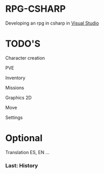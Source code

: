 # RPG-CSHARP
 Developing an rpg in csharp in [Visual Studio](https://visualstudio.microsoft.com/)

# TODO'S
Character creation

PVE

Inventory

Missions

Graphics 2D

Move

Settings

# Optional
Translation ES, EN ...

### Last: History
